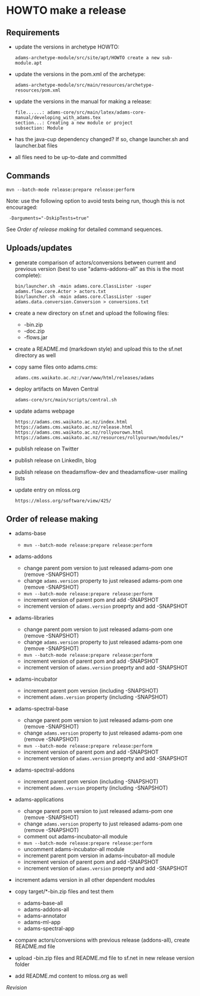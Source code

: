 HOWTO make a release
====================

Requirements
------------
  
* update the versions in archetype HOWTO:

  ```
  adams-archetype-module/src/site/apt/HOWTO create a new sub-module.apt
  ```

* update the versions in the pom.xml of the archetype:

  ```
  adams-archetype-module/src/main/resources/archetype-resources/pom.xml
  ```

* update the versions in the manual for making a release:

  ```
  file......: adams-core/src/main/latex/adams-core-manual/developing_with_adams.tex
  section...: Creating a new module or project
  subsection: Module
  ```

* has the java-cup dependency changed? If so, change launcher.sh and
  launcher.bat files

* all files need to be up-to-date and committed


Commands
--------

```
mvn --batch-mode release:prepare release:perform
```

Note: use the following option to avoid tests being run, though this is not encouraged:

```
 -Darguments="-DskipTests=true"
```

See *Order of release making* for detailed command sequences.


Uploads/updates
---------------
  
* generate comparison of actors/conversions between current and previous
  version (best to use "adams-addons-all" as this is the most complete):
    
  ```
  bin/launcher.sh -main adams.core.ClassLister -super adams.flow.core.Actor > actors.txt
  bin/launcher.sh -main adams.core.ClassLister -super adams.data.conversion.Conversion > conversions.txt
  ```

* create a new directory on sf.net and upload the following files:

  * -bin.zip
  * -doc.zip
  * -flows.jar

* create a README.md (markdown style) and upload this to the sf.net directory
  as well
    
* copy same files onto adams.cms:

  ```
  adams.cms.waikato.ac.nz:/var/www/html/releases/adams
  ```

* deploy artifacts on Maven Central

  ```
  adams-core/src/main/scripts/central.sh  
  ```

* update adams webpage

  ```
  https://adams.cms.waikato.ac.nz/index.html
  https://adams.cms.waikato.ac.nz/release.html
  https://adams.cms.waikato.ac.nz/rollyourown.html
  https://adams.cms.waikato.ac.nz/resources/rollyourown/modules/*
  ```

* publish release on Twitter

* publish release on LinkedIn, blog

* publish release on theadamsflow-dev and theadamsflow-user mailing lists

* update entry on mloss.org

  ```
  https://mloss.org/software/view/425/
  ```


Order of release making
-----------------------

* adams-base

  * `mvn --batch-mode release:prepare release:perform`

* adams-addons
  
  * change parent pom version to just released adams-pom one (remove -SNAPSHOT)
  * change `adams.version` property to just released adams-pom one (remove -SNAPSHOT)
  * `mvn --batch-mode release:prepare release:perform`
  * increment version of parent pom and add -SNAPSHOT
  * increment version of `adams.version` proeprty and add -SNAPSHOT

* adams-libraries
  
  * change parent pom version to just released adams-pom one (remove -SNAPSHOT)
  * change `adams.version` property to just released adams-pom one (remove -SNAPSHOT)
  * `mvn --batch-mode release:prepare release:perform`
  * increment version of parent pom and add -SNAPSHOT
  * increment version of `adams.version` proeprty and add -SNAPSHOT

* adams-incubator

  * increment parent pom version (including -SNAPSHOT)
  * increment `adams.version` property (including -SNAPSHOT)

* adams-spectral-base
  
  * change parent pom version to just released adams-pom one (remove -SNAPSHOT)
  * change `adams.version` property to just released adams-pom one (remove -SNAPSHOT)
  * `mvn --batch-mode release:prepare release:perform`
  * increment version of parent pom and add -SNAPSHOT
  * increment version of `adams.version` proeprty and add -SNAPSHOT

* adams-spectral-addons

  * increment parent pom version (including -SNAPSHOT)
  * increment `adams.version` property (including -SNAPSHOT)

* adams-applications
  
  * change parent pom version to just released adams-pom one (remove -SNAPSHOT)
  * change `adams.version` property to just released adams-pom one (remove -SNAPSHOT)
  * comment out adams-incubator-all module
  * `mvn --batch-mode release:prepare release:perform`
  * uncomment adams-incubator-all module
  * increment parent pom version in adams-incubator-all module
  * increment version of parent pom and add -SNAPSHOT
  * increment version of `adams.version` proeprty and add -SNAPSHOT

* increment adams version in all other dependent modules

* copy target/*-bin.zip files and test them

  * adams-base-all
  * adams-addons-all
  * adams-annotator
  * adams-ml-app
  * adams-spectral-app

* compare actors/conversions with previous release (addons-all),
  create README.md file

* upload -bin.zip files and README.md file to sf.net in new release version folder

* add README.md content to mloss.org as well


$Revision$
